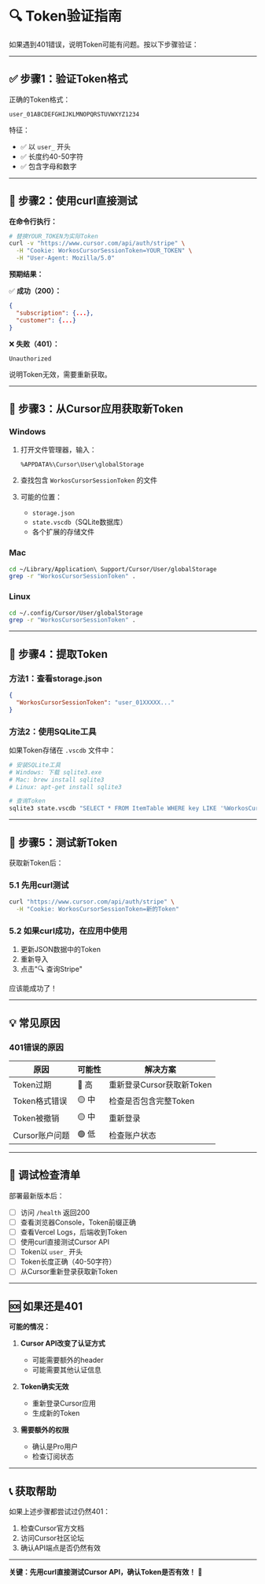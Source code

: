 # 🔍 Token验证指南

如果遇到401错误，说明Token可能有问题。按以下步骤验证：

---

## ✅ 步骤1：验证Token格式

正确的Token格式：
```
user_01ABCDEFGHIJKLMNOPQRSTUVWXYZ1234
```

特征：
- ✅ 以 `user_` 开头
- ✅ 长度约40-50字符
- ✅ 包含字母和数字

---

## 🧪 步骤2：使用curl直接测试

**在命令行执行：**

```bash
# 替换YOUR_TOKEN为实际Token
curl -v "https://www.cursor.com/api/auth/stripe" \
  -H "Cookie: WorkosCursorSessionToken=YOUR_TOKEN" \
  -H "User-Agent: Mozilla/5.0"
```

**预期结果：**

✅ **成功（200）：**
```json
{
  "subscription": {...},
  "customer": {...}
}
```

❌ **失败（401）：**
```
Unauthorized
```
说明Token无效，需要重新获取。

---

## 📁 步骤3：从Cursor应用获取新Token

### Windows

1. 打开文件管理器，输入：
   ```
   %APPDATA%\Cursor\User\globalStorage
   ```

2. 查找包含 `WorkosCursorSessionToken` 的文件

3. 可能的位置：
   - `storage.json`
   - `state.vscdb`（SQLite数据库）
   - 各个扩展的存储文件

### Mac

```bash
cd ~/Library/Application\ Support/Cursor/User/globalStorage
grep -r "WorkosCursorSessionToken" .
```

### Linux

```bash
cd ~/.config/Cursor/User/globalStorage
grep -r "WorkosCursorSessionToken" .
```

---

## 🔧 步骤4：提取Token

### 方法1：查看storage.json

```json
{
  "WorkosCursorSessionToken": "user_01XXXXX..."
}
```

### 方法2：使用SQLite工具

如果Token存储在 `.vscdb` 文件中：

```bash
# 安装SQLite工具
# Windows: 下载 sqlite3.exe
# Mac: brew install sqlite3
# Linux: apt-get install sqlite3

# 查询Token
sqlite3 state.vscdb "SELECT * FROM ItemTable WHERE key LIKE '%WorkosCursorSessionToken%'"
```

---

## 🎯 步骤5：测试新Token

获取新Token后：

### 5.1 先用curl测试
```bash
curl "https://www.cursor.com/api/auth/stripe" \
  -H "Cookie: WorkosCursorSessionToken=新的Token"
```

### 5.2 如果curl成功，在应用中使用

1. 更新JSON数据中的Token
2. 重新导入
3. 点击"🔍 查询Stripe"

应该能成功了！

---

## 💡 常见原因

### 401错误的原因

| 原因 | 可能性 | 解决方案 |
|------|--------|---------|
| Token过期 | 🔴 高 | 重新登录Cursor获取新Token |
| Token格式错误 | 🟡 中 | 检查是否包含完整Token |
| Token被撤销 | 🟡 中 | 重新登录 |
| Cursor账户问题 | 🟢 低 | 检查账户状态 |

---

## 📝 调试检查清单

部署最新版本后：

- [ ] 访问 `/health` 返回200
- [ ] 查看浏览器Console，Token前缀正确
- [ ] 查看Vercel Logs，后端收到Token
- [ ] 使用curl直接测试Cursor API
- [ ] Token以 `user_` 开头
- [ ] Token长度正确（40-50字符）
- [ ] 从Cursor重新登录获取新Token

---

## 🆘 如果还是401

**可能的情况：**

1. **Cursor API改变了认证方式**
   - 可能需要额外的header
   - 可能需要其他认证信息

2. **Token确实无效**
   - 重新登录Cursor应用
   - 生成新的Token

3. **需要额外的权限**
   - 确认是Pro用户
   - 检查订阅状态

---

## 📞 获取帮助

如果上述步骤都尝试过仍然401：

1. 检查Cursor官方文档
2. 访问Cursor社区论坛
3. 确认API端点是否仍然有效

---

**关键：先用curl直接测试Cursor API，确认Token是否有效！** 🔑

